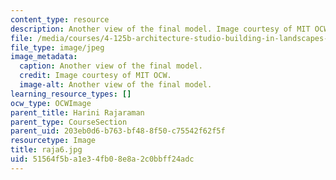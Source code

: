 ```yaml
---
content_type: resource
description: Another view of the final model. Image courtesy of MIT OCW.
file: /media/courses/4-125b-architecture-studio-building-in-landscapes-fall-2005/51564f5ba1e34fb08e8a2c0bbff24adc_raja6.jpg
file_type: image/jpeg
image_metadata:
  caption: Another view of the final model.
  credit: Image courtesy of MIT OCW.
  image-alt: Another view of the final model.
learning_resource_types: []
ocw_type: OCWImage
parent_title: Harini Rajaraman
parent_type: CourseSection
parent_uid: 203eb0d6-b763-bf48-8f50-c75542f62f5f
resourcetype: Image
title: raja6.jpg
uid: 51564f5b-a1e3-4fb0-8e8a-2c0bbff24adc
---
```

